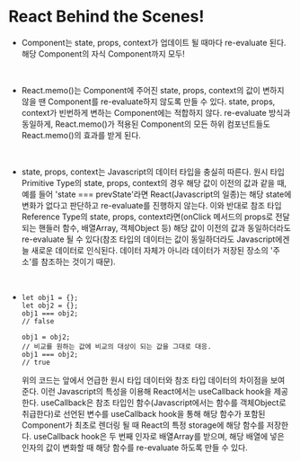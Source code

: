 # React Behind the Scenes!

* Component는 state, props, context가 업데이트 될 때마다 re-evaluate 된다. 해당 Component의 자식 Component까지 모두!
<br/>

* React.memo()는 Component에 주어진 state, props, context의 값이 변하지 않을 땐 Component를 re-evaluate하지 않도록 만들 수 있다. state, props, context가 빈번하게 변하는 Component에는 적합하지 않다. re-evaluate 방식과 동일하게, React.memo()가 적용된 Component의 모든 하위 컴포넌트들도 React.memo()의 효과를 받게 된다.
<br/>

* state, props, context는 Javascript의 데이터 타입을 충실히 따른다. 원시 타입Primitive Type의 state, props, context의 경우 해당 값이 이전의 값과 같을 때, 예를 들어 'state === prevState'라면 React(Javascript의 일종)는 해당 state에 변화가 없다고 판단하고 re-evaluate를 진행하지 않는다. 이와 반대로 참조 타입Reference Type의 state, props, context라면(onClick 메서드의 props로 전달되는 핸들러 함수, 배열Array, 객체Object 등) 해당 값이 이전의 값과 동일하더라도 re-evaluate 될 수 있다(참조 타입의 데이터는 값이 동일하더라도 Javascript에겐 늘 새로운 데이터로 인식된다. 데이터 자체가 아니라 데이터가 저장된 장소의 '주소'를 참조하는 것이기 때문).
<br/>


* 
  ~~~ 
  let obj1 = {}; 
  let obj2 = {}; 
  obj1 === obj2;
  // false

  obj1 = obj2;
  // 비교를 원하는 값에 비교의 대상이 되는 값을 그대로 대응.   
  obj1 === obj2;
  // true
  ~~~
    위의 코드는 앞에서 언급한 원시 타입 데이터와 참조 타입 데이터의 차이점을 보여준다. 이런 Javascript의 특성을 이용해 React에서는 useCallback hook을 제공한다. useCallback은 참조 타입인 함수(Javascript에서는 함수를 객체Object로 취급한다)로 선언된 변수를 useCallback hook을 통해 해당 함수가  포함된 Component가 최초로 렌더링 될 때 React의 특정 storage에 해당 함수를 저장한다. useCallback hook은 두 번째 인자로 배열Array를 받으며, 해당 배열에 넣은 인자의 값이 변화할 때 해당 함수를 re-evaluate 하도록 만들 수 있다.